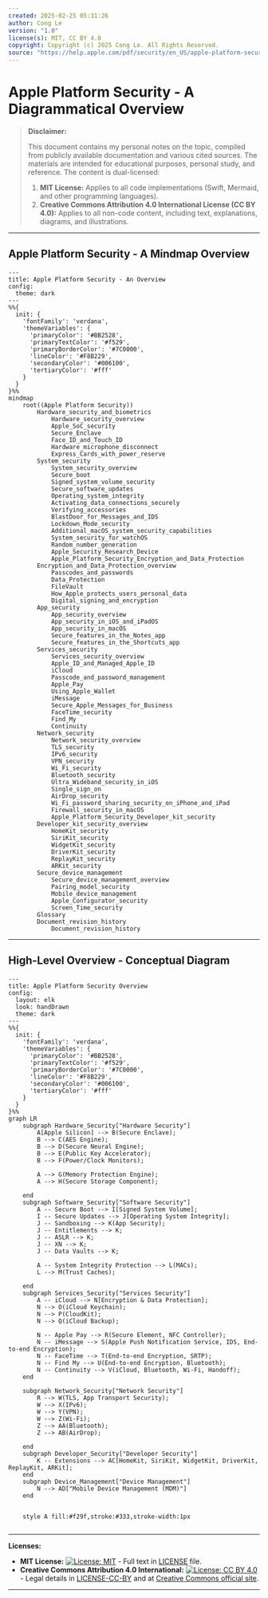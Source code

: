 ```yaml
---
created: 2025-02-25 05:31:26
author: Cong Le
version: "1.0"
license(s): MIT, CC BY 4.0
copyright: Copyright (c) 2025 Cong Le. All Rights Reserved.
source: "https://help.apple.com/pdf/security/en_US/apple-platform-security-guide.pdf"
---
```




# Apple Platform Security - A Diagrammatical Overview
> **Disclaimer:**
>
> This document contains my personal notes on the topic,
> compiled from publicly available documentation and various cited sources.
> The materials are intended for educational purposes, personal study, and reference.
> The content is dual-licensed:
> 1. **MIT License:** Applies to all code implementations (Swift, Mermaid, and other programming languages).
> 2. **Creative Commons Attribution 4.0 International License (CC BY 4.0):** Applies to all non-code content, including text, explanations, diagrams, and illustrations.
---

## Apple Platform Security - A Mindmap Overview


```mermaid
---
title: Apple Platform Security - An Overview
config:
  theme: dark
---
%%{
  init: {
    'fontFamily': 'verdana',
    'themeVariables': {
      'primaryColor': '#BB2528',
      'primaryTextColor': '#f529',
      'primaryBorderColor': '#7C0000',
      'lineColor': '#F8B229',
      'secondaryColor': '#006100',
      'tertiaryColor': '#fff'
    }
  }
}%%
mindmap
    root((Apple Platform Security))
        Hardware_security_and_biometrics
            Hardware_security_overview
            Apple_SoC_security
            Secure_Enclave
            Face_ID_and_Touch_ID
            Hardware_microphone_disconnect
            Express_Cards_with_power_reserve
        System_security
            System_security_overview
            Secure_boot
            Signed_system_volume_security
            Secure_software_updates
            Operating_system_integrity
            Activating_data_connections_securely
            Verifying_accessories
            BlastDoor_for_Messages_and_IDS
            Lockdown_Mode_security
            Additional_macOS_system_security_capabilities
            System_security_for_watchOS
            Random_number_generation
            Apple_Security_Research_Device
            Apple_Platform_Security_Encryption_and_Data_Protection
        Encryption_and_Data_Protection_overview
            Passcodes_and_passwords
            Data_Protection
            FileVault
            How_Apple_protects_users_personal_data
            Digital_signing_and_encryption
        App_security
            App_security_overview
            App_security_in_iOS_and_iPadOS
            App_security_in_macOS
            Secure_features_in_the_Notes_app
            Secure_features_in_the_Shortcuts_app
        Services_security
            Services_security_overview
            Apple_ID_and_Managed_Apple_ID
            iCloud
            Passcode_and_password_management
            Apple_Pay
            Using_Apple_Wallet
            iMessage
            Secure_Apple_Messages_for_Business
            FaceTime_security
            Find_My
            Continuity
        Network_security
            Network_security_overview
            TLS_security
            IPv6_security
            VPN_security
            Wi_Fi_security
            Bluetooth_security
            Ultra_Wideband_security_in_iOS
            Single_sign_on
            AirDrop_security
            Wi_Fi_password_sharing_security_on_iPhone_and_iPad
            Firewall_security_in_macOS
            Apple_Platform_Security_Developer_kit_security
        Developer_kit_security_overview
            HomeKit_security
            SiriKit_security
            WidgetKit_security
            DriverKit_security
            ReplayKit_security
            ARKit_security
        Secure_device_management
            Secure_device_management_overview
            Pairing_model_security
            Mobile_device_management
            Apple_Configurator_security
            Screen_Time_security
        Glossary
        Document_revision_history
            Document_revision_history

```

---


## High-Level Overview - Conceptual Diagram

```mermaid
---
title: Apple Platform Security Overview
config:
  layout: elk
  look: handDrawn
  theme: dark
---
%%{
  init: {
    'fontFamily': 'verdana',
    'themeVariables': {
      'primaryColor': '#BB2528',
      'primaryTextColor': '#f529',
      'primaryBorderColor': '#7C0000',
      'lineColor': '#F8B229',
      'secondaryColor': '#006100',
      'tertiaryColor': '#fff'
    }
  }
}%%
graph LR
    subgraph Hardware_Security["Hardware Security"]
        A[Apple Silicon] --> B(Secure Enclave);
        B --> C(AES Engine);
        B --> D(Secure Neural Engine);
        B --> E(Public Key Accelerator);
        B --> F(Power/Clock Monitors);
        
        A --> G(Memory Protection Engine);
        A --> H(Secure Storage Component);
        
    end
    subgraph Software_Security["Software Security"]
        A -- Secure Boot --> I[Signed System Volume];
        I -- Secure Updates --> J[Operating System Integrity];
        J -- Sandboxing --> K(App Security);
        J -- Entitlements --> K;
        J -- ASLR --> K;
        J -- XN --> K;
        J -- Data Vaults --> K;
        
        A -- System Integrity Protection --> L(MACs);
        L --> M(Trust Caches);
        
    end
    subgraph Services_Security["Services Security"]
        A -- iCloud --> N[Encryption & Data Protection];
        N --> O(iCloud Keychain);
        N --> P(CloudKit);
        N --> Q(iCloud Backup);
        
        N -- Apple Pay --> R(Secure Element, NFC Controller);
        N -- iMessage --> S(Apple Push Notification Service, IDS, End-to-end Encryption);
        N -- FaceTime --> T(End-to-end Encryption, SRTP);
        N -- Find My --> U(End-to-end Encryption, Bluetooth);
        N -- Continuity --> V(iCloud, Bluetooth, Wi-Fi, Handoff);
    end

    subgraph Network_Security["Network Security"]
        R --> W(TLS, App Transport Security);
        W --> X(IPv6);
        W --> Y(VPN);
        W --> Z(Wi-Fi);
        Z --> AA(Bluetooth);
        Z --> AB(AirDrop);
        
    end
    subgraph Developer_Security["Developer Security"]
        K -- Extensions --> AC[HomeKit, SiriKit, WidgetKit, DriverKit, ReplayKit, ARKit];
    end
    subgraph Device_Management["Device Management"]
        N --> AD["Mobile Device Management (MDM)"]
    end

    
    style A fill:#f29f,stroke:#333,stroke-width:1px
    
```




---
**Licenses:**

- **MIT License:**  [![License: MIT](https://img.shields.io/badge/License-MIT-yellow.svg)](LICENSE) - Full text in [LICENSE](LICENSE) file.
- **Creative Commons Attribution 4.0 International:** [![License: CC BY 4.0](https://licensebuttons.net/l/by/4.0/88x31.png)](LICENSE-CC-BY) - Legal details in [LICENSE-CC-BY](LICENSE-CC-BY) and at [Creative Commons official site](http://creativecommons.org/licenses/by/4.0/).

---